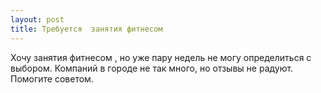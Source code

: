 ```yaml
---
layout: post 
title: Требуется  занятия фитнесом   
--- 
```

Хочу  занятия фитнесом  , но уже пару недель не могу определиться с выбором. Компаний в городе не так много, но отзывы не радуют. Помогите советом.